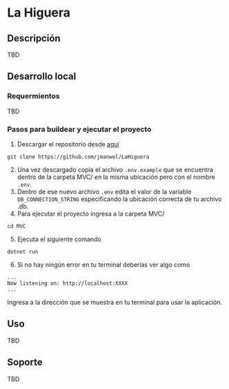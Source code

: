 # La Higuera

## Descripción
TBD

## Desarrollo local

### Requermientos
TBD

### Pasos para buildear y ejecutar el proyecto

1. Descargar el repositorio desde [aquí](https://github.com/jmanwel/LaHiguera)
```
git clone https://github.com/jmanwel/LaHiguera
```
2. Una vez descargado copia el archivo `.env.example` que se encuentra dentro de la carpeta MVC/ en la misma ubicación pero con el nombre `.env`.
3. Dentro de ese nuevo archivo `.env` edita el valor de la variable `DB_CONNECTION_STRING` especificando la ubicación correcta de tu archivo .db.
4. Para ejecutar el proyecto ingresa a la carpeta MVC/
```
cd MVC
```
5. Ejecuta el siguiente comando
```
dotnet run
```
6. Si no hay ningún error en tu terminal deberías ver algo como
```
...
Now listening on: http://localhost:XXXX
...
```
Ingresa a la dirección que se muestra en tu terminal para usar la aplicación.

## Uso
TBD

## Soporte
TBD
